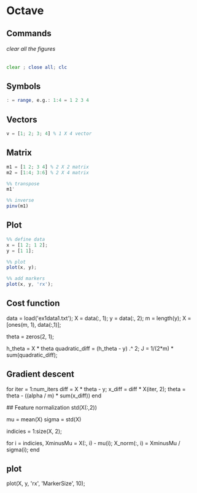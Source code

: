 # Octave

## Commands
###### clear all the figures
```octave
clear ; close all; clc
```

## Symbols
```octave
: = range, e.g.: 1:4 = 1 2 3 4
```

## Vectors
```octave
v = [1; 2; 3; 4] % 1 X 4 vector
```

## Matrix
```octave
m1 = [1 2; 3 4] % 2 X 2 matrix
m2 = [1:4; 3:6] % 2 X 4 matrix

%% transpose
m1'

%% inverse
pinv(m1)
```

## Plot
```octave
%% define data
x = [1 2; 1 2];
y = [1 1];

%% plot
plot(x, y);

%% add markers
plot(x, y, 'rx');
```

## Cost function
data = load('ex1data1.txt');
X = data(:, 1); y = data(:, 2);
m = length(y);
X = [ones(m, 1), data(:,1)];

theta = zeros(2, 1);



h_theta = X * theta
quadratic_diff = (h_theta - y) .^ 2;
J = 1/(2*m) * sum(quadratic_diff);

## Gradient descent
for iter = 1:num_iters
    diff = X * theta - y;
    x_diff = diff * X(iter, 2);
    theta = theta - ((alpha / m) * sum(x_diff))
end

## Feature normalization
std(X(:,2))

mu    = mean(X)
sigma = std(X)

indicies = 1:size(X, 2);

for i = indicies,
  XminusMu  = X(:, i) - mu(i);
  X_norm(:, i) = XminusMu / sigma(i);
end

## plot
plot(X, y, 'rx', 'MarkerSize', 10);
